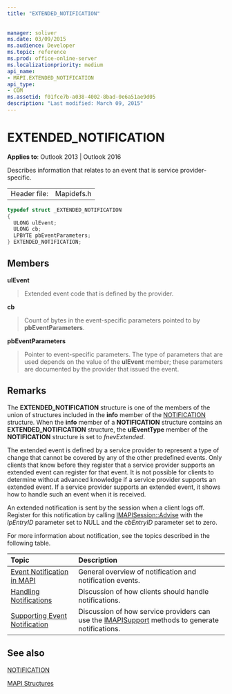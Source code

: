 ```yaml
---
title: "EXTENDED_NOTIFICATION"
 
 
manager: soliver
ms.date: 03/09/2015
ms.audience: Developer
ms.topic: reference
ms.prod: office-online-server
ms.localizationpriority: medium
api_name:
- MAPI.EXTENDED_NOTIFICATION
api_type:
- COM
ms.assetid: f01fce7b-a038-4002-8bad-0e6a51ae9d05
description: "Last modified: March 09, 2015"
---
```


# EXTENDED_NOTIFICATION

  
  
**Applies to**: Outlook 2013 | Outlook 2016 
  
Describes information that relates to an event that is service provider-specific. 
  
|||
|:-----|:-----|
|Header file:  <br/> |Mapidefs.h  <br/> |
   
```cpp
typedef struct _EXTENDED_NOTIFICATION
{
  ULONG ulEvent;
  ULONG cb;
  LPBYTE pbEventParameters;
} EXTENDED_NOTIFICATION;

```

## Members

 **ulEvent**
  
> Extended event code that is defined by the provider.
    
 **cb**
  
> Count of bytes in the event-specific parameters pointed to by **pbEventParameters**. 
    
 **pbEventParameters**
  
> Pointer to event-specific parameters. The type of parameters that are used depends on the value of the **ulEvent** member; these parameters are documented by the provider that issued the event. 
    
## Remarks

The **EXTENDED_NOTIFICATION** structure is one of the members of the union of structures included in the **info** member of the [NOTIFICATION](notification.md) structure. When the **info** member of a **NOTIFICATION** structure contains an **EXTENDED_NOTIFICATION** structure, the **ulEventType** member of the **NOTIFICATION** structure is set to  _fnevExtended_.
  
The extended event is defined by a service provider to represent a type of change that cannot be covered by any of the other predefined events. Only clients that know before they register that a service provider supports an extended event can register for that event. It is not possible for clients to determine without advanced knowledge if a service provider supports an extended event. If a service provider supports an extended event, it shows how to handle such an event when it is received.
  
An extended notification is sent by the session when a client logs off. Register for this notification by calling [IMAPISession::Advise](imapisession-advise.md) with the  _lpEntryID_ parameter set to NULL and the  _cbEntryID_ parameter set to zero. 
  
For more information about notification, see the topics described in the following table.
  
|**Topic**|**Description**|
|:-----|:-----|
|[Event Notification in MAPI](event-notification-in-mapi.md) <br/> |General overview of notification and notification events. |
|[Handling Notifications](handling-notifications.md) <br/> |Discussion of how clients should handle notifications. |
|[Supporting Event Notification](supporting-event-notification.md) <br/> |Discussion of how service providers can use the [IMAPISupport](imapisupportiunknown.md) methods to generate notifications. |
   
## See also



[NOTIFICATION](notification.md)


[MAPI Structures](mapi-structures.md)

